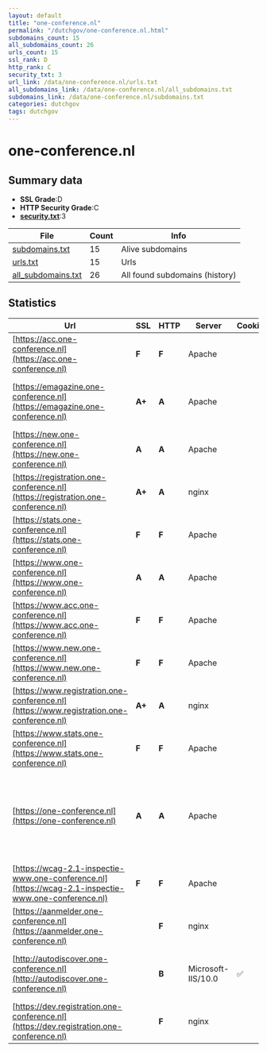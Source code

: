 ```yaml
---
layout: default
title: "one-conference.nl"
permalink: "/dutchgov/one-conference.nl.html"
subdomains_count: 15
all_subdomains_count: 26
urls_count: 15
ssl_rank: D
http_rank: C
security_txt: 3
url_link: /data/one-conference.nl/urls.txt
all_subdomains_link: /data/one-conference.nl/all_subdomains.txt
subdomains_link: /data/one-conference.nl/subdomains.txt
categories: dutchgov
tags: dutchgov
---
```



# one-conference.nl
## Summary data


 - **SSL Grade**:D
 - **HTTP Security Grade**:C
 - **[security.txt](https://www.digitaleoverheid.nl/nieuws/standaard-security-txt-nu-verplicht-voor-overheid/)**:3


| File       | Count | Info |
|------------|-------|------|
|[subdomains.txt](/DutchGovScope/data/one-conference.nl/subdomains.txt)|15|Alive subdomains|
|[urls.txt](/DutchGovScope/data/one-conference.nl/urls.txt)|15|Urls|
|[all_subdomains.txt](/DutchGovScope/data/one-conference.nl/all_subdomains.txt)|26|All found subdomains (history)|


## Statistics


| Url | SSL | HTTP | Server | Cookie | HSTS | CORS | CTO | CSP | XFO | XXP | RP |FP| Tech |Title |
|--------|-------|-------|------|------|------|------|------|------|------|------|------|------|------|------|
|[https://acc.one-conference.nl](https://acc.one-conference.nl)| **F**| **F**|Apache| | | | | | | | :white_check_mark: | |Apache HTTP Server HSTS||
|[https://emagazine.one-conference.nl](https://emagazine.one-conference.nl)| **A+**| **A**|Apache| |:white_check_mark: | | |:warning: | :white_check_mark: | :white_check_mark: | :white_check_mark: | |Apache HTTP Server Bootstrap HSTS|One Magazine|
|[https://new.one-conference.nl](https://new.one-conference.nl)| **A**| **A**|Apache| |:white_check_mark: | | | :white_check_mark:| :white_check_mark: | :white_check_mark: | :white_check_mark: | |Apache HTTP Server HSTS||
|[https://registration.one-conference.nl](https://registration.one-conference.nl)| **A+**| **A**|nginx| |:white_check_mark: | :warning:| |:warning: | :white_check_mark: | :white_check_mark: | :white_check_mark: | |HSTS Nginx Plesk||
|[https://stats.one-conference.nl](https://stats.one-conference.nl)| **F**| **F**|Apache| | | | | | | | :white_check_mark: | |Apache HTTP Server HSTS||
|[https://www.one-conference.nl](https://www.one-conference.nl)| **A**| **A**|Apache| |:white_check_mark: | | | :white_check_mark:| :white_check_mark: | :white_check_mark: | :white_check_mark: | |Apache HTTP Server HSTS||
|[https://www.acc.one-conference.nl](https://www.acc.one-conference.nl)| **F**| **F**|Apache| | | | | | | | :white_check_mark: | |Apache HTTP Server HSTS||
|[https://www.new.one-conference.nl](https://www.new.one-conference.nl)| **F**| **F**|Apache| | | | | | | | :white_check_mark: | |Apache HTTP Server HSTS|301 Moved Perman...|
|[https://www.registration.one-conference.nl](https://www.registration.one-conference.nl)| **A+**| **A**|nginx| |:white_check_mark: | :warning:| |:warning: | :white_check_mark: | :white_check_mark: | :white_check_mark: | |HSTS Nginx Plesk||
|[https://www.stats.one-conference.nl](https://www.stats.one-conference.nl)| **F**| **F**|Apache| | | | | | | | :white_check_mark: | |Apache HTTP Server HSTS||
|[https://one-conference.nl](https://one-conference.nl)| **A**| **A**|Apache| |:white_check_mark: | | | :white_check_mark:| :white_check_mark: | :white_check_mark: | :white_check_mark: | |Apache HTTP Server HSTS MySQL PHP WordPress Yoast SEO:21.0|Home - One Confe...|
|[https://wcag-2.1-inspectie-www.one-conference.nl](https://wcag-2.1-inspectie-www.one-conference.nl)| **F**| **F**|Apache| | | | | | | | :white_check_mark: | |Apache HTTP Server HSTS||
|[https://aanmelder.one-conference.nl](https://aanmelder.one-conference.nl)| | **F**|nginx| | | | | | | | :white_check_mark: | |Nginx|404 Not Found|
|[http://autodiscover.one-conference.nl](http://autodiscover.one-conference.nl)| | **B**|Microsoft-IIS/10.0|:white_check_mark: |:white_check_mark: | | | | :white_check_mark: | :white_check_mark: | :white_check_mark: | |IIS:10.0 Microsoft ASP.NET Windows Server||
|[https://dev.registration.one-conference.nl](https://dev.registration.one-conference.nl)| | **F**|nginx| | | | | | | | :white_check_mark: | |Nginx|Momice|

